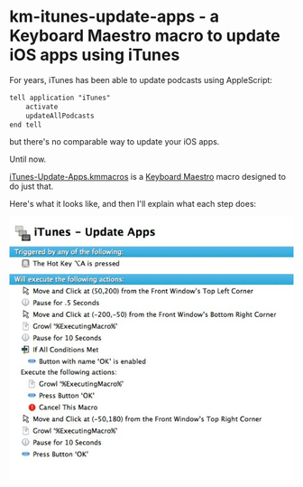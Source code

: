 km-itunes-update-apps - a Keyboard Maestro macro to update iOS apps using iTunes
=====================

For years, iTunes has been able to update podcasts using AppleScript:

	tell application "iTunes"
		activate
		updateAllPodcasts
	end tell

but there's no comparable way to update your iOS apps.

Until now.

[iTunes-Update-Apps.kmmacros] is a [Keyboard Maestro] macro designed to do just that.

Here's what it looks like, and then I'll explain what each step does:

![screenshot of Keyboard Maestro macro](iTunes-Update-Apps.jpg)





[Keyboard Maestro]: http://www.keyboardmaestro.com/main/

[iTunes-Update-Apps.kmmacros]: iTunes-Update-Apps.kmmacros


